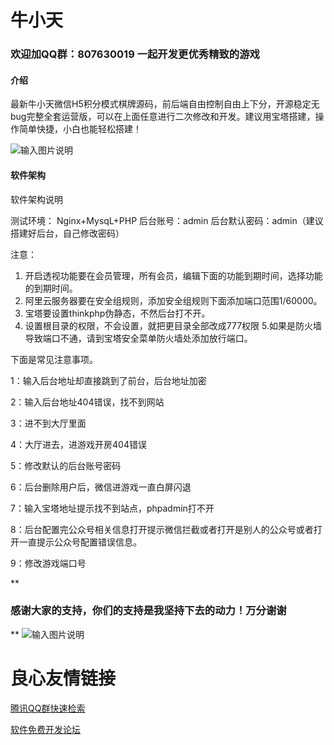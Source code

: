 # 牛小天
###  **欢迎加QQ群：807630019 一起开发更优秀精致的游戏** 

#### 介绍
最新牛小天微信H5积分模式棋牌源码，前后端自由控制自由上下分，开源稳定无bug完整全套运营版，可以在上面任意进行二次修改和开发。建议用宝塔搭建，操作简单快捷，小白也能轻松搭建！

![输入图片说明](https://images.gitee.com/uploads/images/2019/1226/170506_55d30b50_4917846.jpeg "3.jpg")

#### 软件架构
软件架构说明

测试环境：
Nginx+MysqL+PHP
后台账号：admin
后台默认密码：admin（建议搭建好后台，自己修改密码）

注意：
1. 开启透视功能要在会员管理，所有会员，编辑下面的功能到期时间，选择功能的到期时间。
2. 阿里云服务器要在安全组规则，添加安全组规则下面添加端口范围1/60000。
3. 宝塔要设置thinkphp伪静态，不然后台打不开。
4. 设置根目录的权限，不会设置，就把更目录全部改成777权限
5.如果是防火墙导致端口不通，请到宝塔安全菜单防火墙处添加放行端口。

下面是常见注意事项。

1：输入后台地址却直接跳到了前台，后台地址加密

2：输入后台地址404错误，找不到网站

3：进不到大厅里面

4：大厅进去，进游戏开房404错误

5：修改默认的后台账号密码

6：后台删除用户后，微信进游戏一直白屏闪退

7：输入宝塔地址提示找不到站点，phpadmin打不开

8：后台配置完公众号相关信息打开提示微信拦截或者打开是别人的公众号或者打开一直提示公众号配置错误信息。

9：修改游戏端口号


 **

### 感谢大家的支持，你们的支持是我坚持下去的动力！万分谢谢
** 
![输入图片说明](https://images.gitee.com/uploads/images/2019/1226/170827_3b0d60da_4917846.jpeg "2.jpg")



 # 良心友情链接

[腾讯QQ群快速检索](http://u.720life.cn/s/8cf73f7c)

[软件免费开发论坛](http://u.720life.cn/s/bbb01dc0)